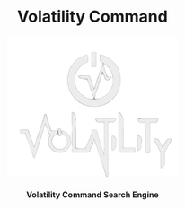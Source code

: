 <h1 align="center">
  <br>
  Volatility Command
  <br>
</h1>


<p align="center">
  <img src="img/logo.png" height="250px" widht="250px"/>
</p>
<h4 align="center">Volatility Command Search Engine</h4>